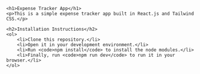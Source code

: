 
    <h1>Expense Tracker App</h1>
    <p>This is a simple expense tracker app built in React.js and Tailwind CSS.</p>

    <h2>Installation Instructions</h2>
    <ol>
        <li>Clone this repository.</li>
        <li>Open it in your development environment.</li>
        <li>Run <code>npm install</code> to install the node modules.</li>
        <li>Finally, run <code>npm run dev</code> to run it in your browser.</li>
    </ol>

